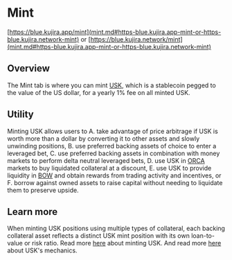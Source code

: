 # Mint

[https://blue.kujira.app/mint](mint.md#https-blue.kujira.app-mint-or-https-blue.kujira.network-mint) or [https://blue.kujira.network/mint](mint.md#https-blue.kujira.app-mint-or-https-blue.kujira.network-mint)

## Overview

The Mint tab is where you can mint [USK](../usk-stablecoin.md), which is a stablecoin pegged to the value of the US dollar, for a yearly 1% fee on all minted USK.

## Utility

Minting USK allows users to A. take advantage of price arbitrage if USK is worth more than a dollar by converting it to other assets and slowly unwinding positions, B. use preferred backing assets of choice to enter a leveraged bet, C. use preferred backing assets in combination with money markets to perform delta neutral leveraged bets, D. use USK in [ORCA](../orca/) markets to buy liquidated collateral at a discount, E. use USK to provide liquidity in [BOW](../bow/) and obtain rewards from trading activity and incentives, or F. borrow against owned assets to raise capital without needing to liquidate them to preserve upside. &#x20;

## Learn more

When minting USK positions using multiple types of collateral, each backing collateral asset reflects a distinct USK mint position with its own loan-to-value or risk ratio. Read more [here](https://docs.kujira.app/dapps-and-infrastructure/blue/product-guides/how-to-mint-usk) about minting USK. And read more [here](../usk-stablecoin/technical-specifics.md) about USK's mechanics.&#x20;
